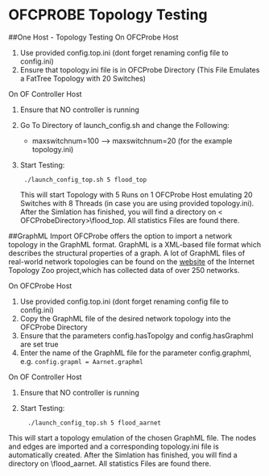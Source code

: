# OFCPROBE Topology Testing

##One Host - Topology Testing
On OFCProbe Host

1. Use provided config.top.ini (dont forget renaming config file to config.ini)
2. Ensure that topology.ini file is in OFCProbe Directory (This File Emulates a FatTree Topology with 20 Switches)

On OF Controller Host

1. Ensure that NO controller is running
2. Go To Directory of launch_config.sh and change the Following:
    * maxswitchnum=100 --> maxswitchnum=20 (for the example topology.ini)
3. Start Testing:

        ./launch_config_top.sh 5 flood_top

    This will start Topology with 5 Runs on 1 OFCProbe Host emulating 20 Switches with 8 Threads (in case you are using provided topology.ini). 
    After the Simlation has finished, you will find a directory on < OFCProbeDirectory>\flood_top\. 
    All statistics Files are found there. 

##GraphML Import
OFCProbe offers the option to import a network topology in the GraphML format. GraphML is a XML-based file format which describes the structural properties of a graph. A lot of GraphML files of real-world network topologies can be found on the [website](http://www.topology-zoo.org/index.html) of the  Internet Topology Zoo project,which has collected data of  over 250 networks.

On OFCProbe Host

1.  Use provided config.top.ini (dont forget renaming config file to config.ini)
2. Copy the GraphML file of the desired network topology into the OFCProbe Directory 
3. Ensure that the parameters config.hasTopolgy and config.hasGraphml are set true
4. Enter the name of the GraphML file for the parameter config.graphml, e.g. `config.grapml = Aarnet.graphml`

On OF Controller Host

1. Ensure that NO controller is running
2. Start Testing:

         ./launch_config_top.sh 5 flood_aarnet

This will start a topology emulation of the chosen GraphML file. The nodes and edges are imported and a corresponding topology.ini file is automatically created. After the Simlation has finished, you will find a directory on <OFCProbeDirectory>\flood_aarnet\. 
All statistics Files are found there. 
